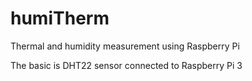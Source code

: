 # humiTherm
Thermal and humidity measurement using Raspberry Pi

The basic is DHT22 sensor connected to Raspberry Pi 3
